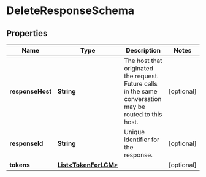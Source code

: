 

# DeleteResponseSchema


## Properties

| Name | Type | Description | Notes |
|------------ | ------------- | ------------- | -------------|
|**responseHost** | **String** | The host that originated the request. Future calls in the same conversation may be routed to this host.  |  [optional] |
|**responseId** | **String** | Unique identifier for the response.  |  [optional] |
|**tokens** | [**List&lt;TokenForLCM&gt;**](TokenForLCM.md) |  |  [optional] |



